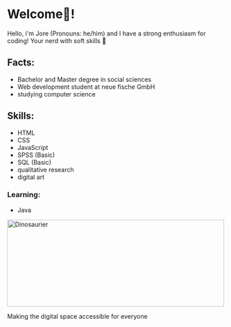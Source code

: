 # Welcome🚀! 

Hello, i'm Jore (Pronouns: he/him) and I have a strong enthusiasm for coding! Your nerd with soft skills 🤖

## Facts:
- Bachelor and Master degree in social sciences
- Web development student at neue fische GmbH 
- studying computer science 

## Skills:
- HTML
- CSS
- JavaScript
- SPSS (Basic)
- SQL (Basic)
- qualitative research
- digital art

### Learning:
- Java



<img src="https://images.unsplash.com/photo-1594745087095-65dc6316dab6?q=80&w=1974&auto=format&fit=crop&ixlib=rb-4.0.3&ixid=M3wxMjA3fDB8MHxwaG90by1wYWdlfHx8fGVufDB8fHx8fA%3D%3D" alt="Dinosaurier" width="500" height="200">

Making the digital space accessible for everyone 
